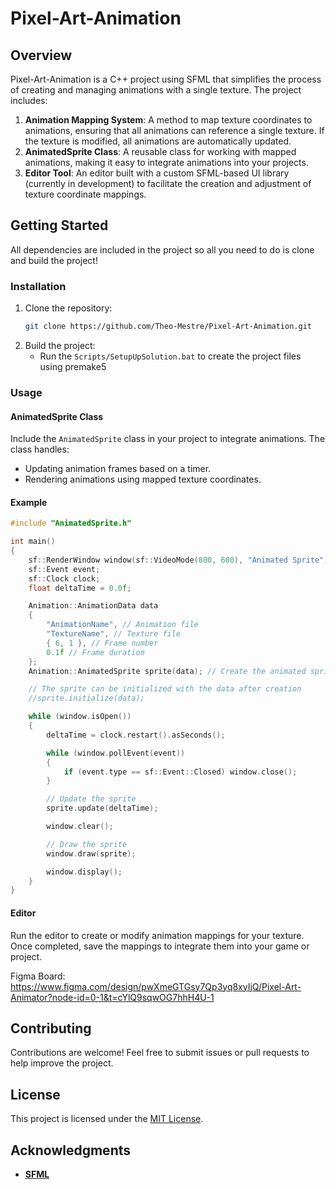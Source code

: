 # Pixel-Art-Animation

## Overview
Pixel-Art-Animation is a C++ project using SFML that simplifies the process of creating and managing animations with a single texture. The project includes:

1. **Animation Mapping System**: A method to map texture coordinates to animations, ensuring that all animations can reference a single texture. If the texture is modified, all animations are automatically updated.
2. **AnimatedSprite Class**: A reusable class for working with mapped animations, making it easy to integrate animations into your projects.
3. **Editor Tool**: An editor built with a custom SFML-based UI library (currently in development) to facilitate the creation and adjustment of texture coordinate mappings.

## Getting Started

All dependencies are included in the project so all you need to do is clone and build the project!

### Installation
1. Clone the repository:
   ```bash
   git clone https://github.com/Theo-Mestre/Pixel-Art-Animation.git
   ```
3. Build the project:
   - Run the `Scripts/SetupUpSolution.bat` to create the project files using premake5

### Usage
#### AnimatedSprite Class
Include the `AnimatedSprite` class in your project to integrate animations. The class handles:
- Updating animation frames based on a timer.
- Rendering animations using mapped texture coordinates.

#### Example

```c++
#include "AnimatedSprite.h"

int main()
{
	sf::RenderWindow window(sf::VideoMode(800, 600), "Animated Sprite");
	sf::Event event;
	sf::Clock clock;
	float deltaTime = 0.0f;

	Animation::AnimationData data
	{
		"AnimationName", // Animation file
		"TextureName", // Texture file
		{ 6, 1 }, // Frame number
		0.1f // Frame duration
	};
	Animation::AnimatedSprite sprite(data); // Create the animated sprite

	// The sprite can be initialized with the data after creation
	//sprite.initialize(data); 

	while (window.isOpen())
	{
		deltaTime = clock.restart().asSeconds();

		while (window.pollEvent(event))
		{
			if (event.type == sf::Event::Closed) window.close();
		}

		// Update the sprite
		sprite.update(deltaTime);

		window.clear();

		// Draw the sprite
		window.draw(sprite);

		window.display();
	}
}
```

#### Editor
Run the editor to create or modify animation mappings for your texture. Once completed, save the mappings to integrate them into your game or project.

Figma Board: https://www.figma.com/design/pwXmeGTGsy7Qp3yq8xyIjQ/Pixel-Art-Animator?node-id=0-1&t=cYlQ9sqwOG7hhH4U-1

## Contributing
Contributions are welcome! Feel free to submit issues or pull requests to help improve the project.

## License
This project is licensed under the [MIT License](LICENSE).

## Acknowledgments
- [**SFML**](https://www.sfml-dev.org/)


